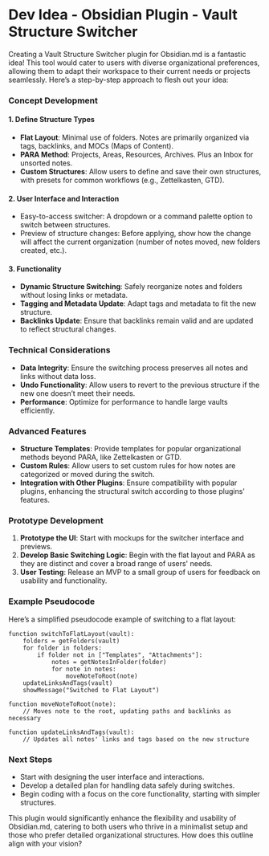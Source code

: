 # Dev Idea - Obsidian Plugin - Vault Structure Switcher 

Creating a Vault Structure Switcher plugin for Obsidian.md is a fantastic idea! This tool would cater to users with diverse organizational preferences, allowing them to adapt their workspace to their current needs or projects seamlessly. Here’s a step-by-step approach to flesh out your idea:

### Concept Development

#### 1. Define Structure Types
- **Flat Layout**: Minimal use of folders. Notes are primarily organized via tags, backlinks, and MOCs (Maps of Content).
- **PARA Method**: Projects, Areas, Resources, Archives. Plus an Inbox for unsorted notes.
- **Custom Structures**: Allow users to define and save their own structures, with presets for common workflows (e.g., Zettelkasten, GTD).

#### 2. User Interface and Interaction
- Easy-to-access switcher: A dropdown or a command palette option to switch between structures.
- Preview of structure changes: Before applying, show how the change will affect the current organization (number of notes moved, new folders created, etc.).

#### 3. Functionality
- **Dynamic Structure Switching**: Safely reorganize notes and folders without losing links or metadata.
- **Tagging and Metadata Update**: Adapt tags and metadata to fit the new structure.
- **Backlinks Update**: Ensure that backlinks remain valid and are updated to reflect structural changes.

### Technical Considerations

- **Data Integrity**: Ensure the switching process preserves all notes and links without data loss.
- **Undo Functionality**: Allow users to revert to the previous structure if the new one doesn’t meet their needs.
- **Performance**: Optimize for performance to handle large vaults efficiently.

### Advanced Features

- **Structure Templates**: Provide templates for popular organizational methods beyond PARA, like Zettelkasten or GTD.
- **Custom Rules**: Allow users to set custom rules for how notes are categorized or moved during the switch.
- **Integration with Other Plugins**: Ensure compatibility with popular plugins, enhancing the structural switch according to those plugins' features.

### Prototype Development

1. **Prototype the UI**: Start with mockups for the switcher interface and previews.
2. **Develop Basic Switching Logic**: Begin with the flat layout and PARA as they are distinct and cover a broad range of users' needs.
3. **User Testing**: Release an MVP to a small group of users for feedback on usability and functionality.

### Example Pseudocode

Here’s a simplified pseudocode example of switching to a flat layout:

```plaintext
function switchToFlatLayout(vault):
    folders = getFolders(vault)
    for folder in folders:
        if folder not in ["Templates", "Attachments"]:
            notes = getNotesInFolder(folder)
            for note in notes:
                moveNoteToRoot(note)
    updateLinksAndTags(vault)
    showMessage("Switched to Flat Layout")

function moveNoteToRoot(note):
    // Moves note to the root, updating paths and backlinks as necessary

function updateLinksAndTags(vault):
    // Updates all notes' links and tags based on the new structure
```

### Next Steps

- Start with designing the user interface and interactions.
- Develop a detailed plan for handling data safely during switches.
- Begin coding with a focus on the core functionality, starting with simpler structures.

This plugin would significantly enhance the flexibility and usability of Obsidian.md, catering to both users who thrive in a minimalist setup and those who prefer detailed organizational structures. How does this outline align with your vision?